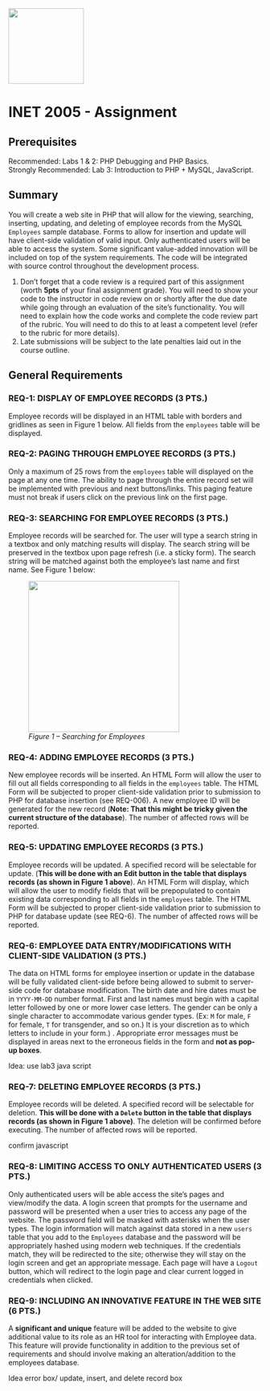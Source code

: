 <img width="150px" src="https://w0244079.github.io/nscc/nscc-jpeg.jpg" >

# INET 2005 - Assignment

## Prerequisites

Recommended: Labs 1 & 2: PHP Debugging and PHP Basics.<br/>
Strongly Recommended: Lab 3: Introduction to PHP + MySQL, JavaScript.

## Summary

You will create a web site in PHP that will allow for the viewing, searching, inserting, 
updating, and deleting of employee records from the MySQL `Employees` sample database. 
Forms to allow for insertion and update will have client-side validation of valid input. 
Only authenticated users will be able to access the system. Some significant value-added 
innovation will be included on top of the system requirements. The code will be integrated 
with source control throughout the development process.

1.	Don’t forget that a code review is a required part of this assignment 
(worth <b>5pts</b> of your final assignment grade). You will need to show your code to the 
instructor in code review on or shortly after the due date while going through an evaluation 
of the site’s functionality. You will need to explain how the code works and complete the 
code review part of the rubric. You will need to do this to at least a competent level 
(refer to the rubric for more details).
2.	Late submissions will be subject to the late penalties laid out in the course outline. 

## General Requirements

### REQ-1: DISPLAY OF EMPLOYEE RECORDS (3 PTS.)

Employee records will be displayed in an HTML table with borders and gridlines 
as seen in Figure 1 below. All fields from the `employees` table will be displayed. 

### REQ-2:	PAGING THROUGH EMPLOYEE RECORDS (3 PTS.)

Only a maximum of 25 rows from the `employees` table will displayed on the 
page at any one time. The ability to page through the entire record set will be 
implemented with previous and next buttons/links. This paging feature must not break 
if users click on the previous link on the first page.

### REQ-3: SEARCHING FOR EMPLOYEE RECORDS (3 PTS.)

Employee records will be searched for. The user will type a search string in a 
textbox and only matching results will display. The search string will be preserved 
in the textbox upon page refresh (i.e. a sticky form). The search string will be matched 
against both the employee’s last name and first name. See Figure 1 below:

<figure>
  <img src="https://w0244079.github.io/nscc/courses/inet2005/assignment/fig1.png" width="300px" />
  <figcaption><i>Figure 1 – Searching for Employees</i></figcaption>
</figure>

### REQ-4: ADDING EMPLOYEE RECORDS (3 PTS.)

New employee records will be inserted. An HTML Form will allow the user to 
fill out all fields corresponding to all fields in the `employees` table. 
The HTML Form will be subjected to proper client-side validation prior to 
submission to PHP for database insertion (see REQ-006). A new employee ID 
will be generated for the new record (<b>Note: That this might be tricky given 
the current structure of the database</b>). The number of affected rows will be reported.

### REQ-5: UPDATING EMPLOYEE RECORDS (3 PTS.)

Employee records will be updated. A specified record will be selectable 
for update. (<b>This will be done with an Edit button in the table that 
displays records (as shown in Figure 1 above</b>). An HTML Form will display, 
which will allow the user to modify fields that will be prepopulated to contain 
existing data corresponding to all fields in the `employees` table. The HTML Form 
will be subjected to proper client-side validation prior to submission to PHP for 
database update (see REQ-6). The number of affected rows will be reported.

### REQ-6: EMPLOYEE DATA ENTRY/MODIFICATIONS WITH CLIENT-SIDE VALIDATION (3 PTS.)

The data on HTML forms for employee insertion or update in the database will 
be fully validated client-side before being allowed to submit to server-side code 
for database modification. The birth date and hire dates must be in `YYYY-MM-DD` 
number format. First and last names must begin with a capital letter followed by one 
or more lower case letters. The gender can be only a single character to accommodate 
various gender types. (Ex: `M` for male, `F` for female, `T` for transgender, and so on.) 
It is your discretion as to which letters to include in your form.) . Appropriate 
error messages must be displayed in areas next to the erroneous fields in the 
form and <b>not as pop-up boxes</b>.

Idea: use lab3 java script

### REQ-7: DELETING EMPLOYEE RECORDS (3 PTS.)

Employee records will be deleted. A specified record will be selectable for deletion. 
<b>This will be done with a `Delete` button in the table that displays records 
(as shown in Figure 1 above)</b>. The deletion will be confirmed before executing. 
The number of affected rows will be reported.

confirm javascript
### REQ-8: LIMITING ACCESS TO ONLY AUTHENTICATED USERS (3 PTS.)

Only authenticated users will be able access the site’s pages and view/modify the data. 
A login screen that prompts for the username and password will be presented when a user 
tries to access any page of the website. The password field will be masked with asterisks 
when the user types. The login information will match against data stored in a new `users` 
table that you add to the `Employees` database and the password will be appropriately 
hashed using modern web techniques. If the credentials match, they will be redirected to 
the site; otherwise they will stay on the login screen and get an appropriate message. 
Each page will have a `Logout` button, which will redirect to the login page and clear 
current logged in credentials when clicked. 

### REQ-9: INCLUDING AN INNOVATIVE FEATURE IN THE WEB SITE (6 PTS.)

A <b>significant and unique</b> feature will be added to the website to give 
additional value to its role as an HR tool for interacting with Employee data. 
This feature will provide functionality in addition to the previous set of requirements 
and should involve making an alteration/addition to the employees database.

Idea error box/ update, insert, and delete record box

